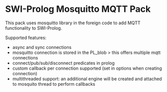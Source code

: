 # SWI-Prolog Mosquitto MQTT Pack

This pack uses mosquitto library in the foreign code to add MQTT functionality to SWI-Prolog.

Supported features:

- async and sync connections
- mosquitto connection is stored in the PL_blob > this offers multiple mqtt connections
- connect/pub/sub/disconnect predicates in prolog
- custom callback per connection supported (set in options when creating connection)
- multithreaded support: an additional engine will be created and attached to mosquito thread to perform callbacks

